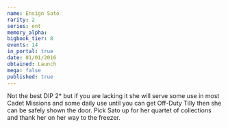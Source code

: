 ```yaml
---
name: Ensign Sato
rarity: 2
series: ent
memory_alpha:
bigbook_tier: 8
events: 14
in_portal: true
date: 01/01/2016
obtained: Launch
mega: false
published: true
---
```


Not the best DIP 2* but if you are lacking it she will serve some use in most Cadet Missions and some daily use until you can get Off-Duty Tilly then she can be safely shown the door. Pick Sato up for her quartet of collections and thank her on her way to the freezer.
